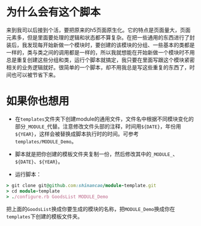 # 为什么会有这个脚本

来到我司以后接到个活，要把原来的h5页面原生化。它的特点是页面量大，页面元素多，但是里面要处理的逻辑和状态都不算复杂。在把一些通用的东西进行了封装后，我发现每开始新做一个模块时，要创建的该模块的分组、一些基本的类都是一样的，类与类之间的调用都是一样的，所以我就想能在开始新做一个模块时不用总是重复创建这些分组和类，运行个脚本就搞定，我只要在里面写跟这个模块紧密相关的业务逻辑就好。很简单的一个脚本，却不用我总是写这些重复的东西了，时间也可以被节省下来。

# 如果你也想用

* 在`templates`文件夹下创建module的通用文件，文件名中根据不同模块变化的部分`_MODULE_`代替。注意修改文件头部的注释，时间用`${DATE}`，年份用`${YEAR}`，这样会被替换成脚本执行时的时间。可参考`templates/MODULE_Demo`。

* 脚本就是把你创建的模板文件夹复制一份，然后修改其中的`_MODULE_`、`${DATE}`、`${YEAR}`。

* 运行脚本：

```ruby
> git clone git@github.com:shinancao/module-template.git
> cd module-template
> ./configure.rb GoodsList MODULE_Demo
```

把上面的`GoodsList`换成你要生成的模块的名称，把`MODULE_Demo`换成你在`templates`下创建的模板文件夹。

